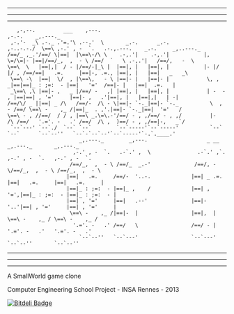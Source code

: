 ********************************************************************************************************************************
********************************************************************************************************************************
********************************************************************************************************************************

	   ,-,--.         ___    ,---.                                          ,-.-.    _,.---._                                       
	 ,-.'-  _\ .-._ .'=.'\ .--.'  \       _.-.      _.-.           ,-..-.-./  \==\ ,-.' , -  `.   .-.,.---.    _.-.     _,..---._   
	/==/_ ,_.'/==/ \|==|  |\==\-/\ \    .-,.'|    .-,.'|           |, \=/\=|- |==|/==/_,  ,  - \ /==/  `   \ .-,.'|   /==/,   -  \  
	\==\  \   |==|,|  / - |/==/-|_\ |  |==|, |   |==|, |           |- |/ |/ , /==/==|   .=.     |==|-, .=., |==|, |   |==|   _   _\ 
	 \==\ -\  |==|  \/  , |\==\,   - \ |==|- |   |==|- |            \, ,     _|==|==|_ : ;=:  - |==|   '='  /==|- |   |==|  .=.   | 
	 _\==\ ,\ |==|- ,   _ |/==/ -   ,| |==|, |   |==|, |            | -  -  , |==|==| , '='     |==|- ,   .'|==|, |   |==|,|   | -| 
	/==/\/ _ ||==| _ /\   /==/-  /\ - \|==|- `-._|==|- `-._          \  ,  - /==/ \==\ -    ,_ /|==|_  . ,'.|==|- `-._|==|  '='   / 
	\==\ - , //==/  / / , |==\ _.\=\.-'/==/ - , ,/==/ - , ,/         |-  /\ /==/   '.='. -   .' /==/  /\ ,  )==/ - , ,/==|-,   _`/  
	 `--`---' `--`./  `--` `--`        `--`-----'`--`-----'          `--`  `--`      `--`--''   `--`-`--`--'`--`-----'`-.`.____.'   
						   _,.---._        _,---.                   _ __      _,.---._       _,.---._                               
						 ,-.' , -  `.   .-`.' ,  \               .-`.' ,`.  ,-.' , -  `.   ,-.' , -  `.                             
						/==/_,  ,  - \ /==/_  _.-'              /==/, -   \/==/_,  ,  - \ /==/_,  ,  - \                            
					   |==|   .=.     /==/-  '..-.             |==| _ .=. |==|   .=.     |==|   .=.     |                           
					   |==|_ : ;=:  - |==|_ ,    /             |==| , '=',|==|_ : ;=:  - |==|_ : ;=:  - |                           
					   |==| , '='     |==|   .--'              |==|-  '..'|==| , '='     |==| , '='     |                           
						\==\ -    ,_ /|==|-  |                 |==|,  |    \==\ -    ,_ / \==\ -    ,_ /                            
						 '.='. -   .' /==/   \                 /==/ - |     '.='. -   .'   '.='. -   .'                             
						   `--`--''   `--`---'                 `--`---'       `--`--''       `--`--''                               

********************************************************************************************************************************
********************************************************************************************************************************
********************************************************************************************************************************

A SmallWorld game clone

Computer Engineering School Project - INSA Rennes - 2013

[![Bitdeli Badge](https://d2weczhvl823v0.cloudfront.net/Gweylorth/swop/trend.png)](https://bitdeli.com/free "Bitdeli Badge")

